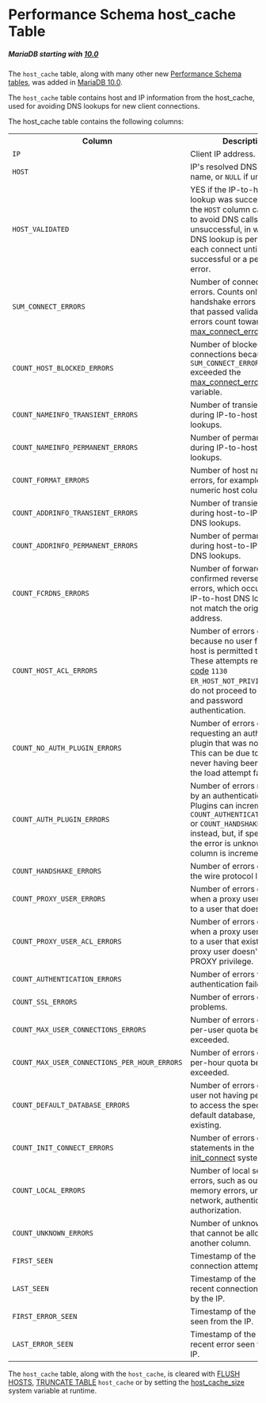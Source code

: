 # Performance Schema host_cache Table

##### MariaDB starting with [10.0](/kb/en/what-is-mariadb-100/)

The `host_cache` table, along with many other new [Performance Schema tables](/sql-statements-structure/sql-statements/administrative-sql-statements/system-tables/performance-schema/performance-schema-tables/list-of-performance-schema-tables/), was added in [MariaDB 10.0](/kb/en/what-is-mariadb-100/).

The `host_cache` table contains host and IP information from the host_cache, used for avoiding DNS lookups for new client connections.

The host_cache table contains the following columns:

<table><tbody><tr><th>Column</th><th>Description</th></tr>
<tr><td><code>IP</code></td><td>Client IP address.</td></tr>
<tr><td><code>HOST</code></td><td>IP's resolved DNS host name, or <code>NULL</code> if unknown.</td></tr>
<tr><td><code>HOST_VALIDATED</code></td><td>YES if the IP-to-host DNS lookup was successful, and the <code>HOST</code> column can be used to avoid DNS calls, or NO if unsuccessful, in which case DNS lookup is performed for each connect until either successful or a permanent error.</td></tr>
<tr><td><code>SUM_CONNECT_ERRORS</code></td><td>Number of connection errors. Counts only protocol handshake errors for hosts that passed validation. These errors count towards <a href="/kb/en/server-system-variables/#max_connect_errors">max_connect_errors</a>.</td></tr>
<tr><td><code>COUNT_HOST_BLOCKED_ERRORS</code></td><td>Number of blocked connections because <code>SUM_CONNECT_ERRORS</code> exceeded the <a href="/kb/en/server-system-variables/#max_connect_errors">max_connect_errors</a> system variable.</td></tr>
<tr><td><code>COUNT_NAMEINFO_TRANSIENT_ERRORS</code></td><td>Number of transient errors during IP-to-host DNS lookups.</td></tr>
<tr><td><code>COUNT_NAMEINFO_PERMANENT_ERRORS</code></td><td>Number of permanent errors during IP-to-host DNS lookups.</td></tr>
<tr><td><code>COUNT_FORMAT_ERRORS</code></td><td>Number of host name format errors, for example a numeric host column.</td></tr>
<tr><td><code>COUNT_ADDRINFO_TRANSIENT_ERRORS</code></td><td>Number of transient errors during host-to-IP reverse DNS lookups.</td></tr>
<tr><td><code>COUNT_ADDRINFO_PERMANENT_ERRORS</code></td><td>Number of permanent errors during host-to-IP reverse DNS lookups.</td></tr>
<tr><td><code>COUNT_FCRDNS_ERRORS</code></td><td>Number of forward-confirmed reverse DNS errors, which occur when IP-to-host DNS lookup does not match the originating IP address.</td></tr>
<tr><td><code>COUNT_HOST_ACL_ERRORS</code></td><td>Number of errors occurring because no user from the host is permitted to log in. These attempts return <a href="/kb/en/mariadb-error-codes/">error code</a> <code>1130 ER_HOST_NOT_PRIVILEGED</code> and do not proceed to username and password authentication.</td></tr>
<tr><td><code>COUNT_NO_AUTH_PLUGIN_ERRORS</code></td><td>Number of errors due to requesting an authentication plugin that was not available. This can be due to the plugin never having been loaded, or the load attempt failing.</td></tr>
<tr><td><code>COUNT_AUTH_PLUGIN_ERRORS</code></td><td>Number of errors reported by an authentication plugin. Plugins can increment <code>COUNT_AUTHENTICATION_ERRORS</code> or <code>COUNT_HANDSHAKE_ERRORS</code> instead, but, if specified or the error is unknown, this column is incremented.</td></tr>
<tr><td><code>COUNT_HANDSHAKE_ERRORS</code></td><td>Number of errors detected at the wire protocol level.</td></tr>
<tr><td><code>COUNT_PROXY_USER_ERRORS</code></td><td>Number of errors detected when a proxy user is proxied to a user that does not exist.</td></tr>
<tr><td><code>COUNT_PROXY_USER_ACL_ERRORS</code></td><td>Number of errors detected when a proxy user is proxied to a user that exists, but the proxy user doesn't have the PROXY privilege.</td></tr>
<tr><td><code>COUNT_AUTHENTICATION_ERRORS</code></td><td>Number of errors where authentication failed.</td></tr>
<tr><td><code>COUNT_SSL_ERRORS</code></td><td>Number of errors due to TLS problems.</td></tr>
<tr><td><code>COUNT_MAX_USER_CONNECTIONS_ERRORS</code></td><td>Number of errors due to the per-user quota being exceeded.</td></tr>
<tr><td><code>COUNT_MAX_USER_CONNECTIONS_PER_HOUR_ERRORS</code></td><td>Number of errors due to the per-hour quota being exceeded.</td></tr>
<tr><td><code>COUNT_DEFAULT_DATABASE_ERRORS</code></td><td>Number of errors due to the user not having permission to access the specified default database, or it not existing.</td></tr>
<tr><td><code>COUNT_INIT_CONNECT_ERRORS</code></td><td>Number of errors due to statements in the <a href="/kb/en/server-system-variables/#init_connect">init_connect</a> system variable.</td></tr>
<tr><td><code>COUNT_LOCAL_ERRORS</code></td><td>Number of local server errors, such as out-of-memory errors, unrelated to network, authentication, or authorization.</td></tr>
<tr><td><code>COUNT_UNKNOWN_ERRORS</code></td><td>Number of unknown errors that cannot be allocated to another column.</td></tr>
<tr><td><code>FIRST_SEEN</code></td><td>Timestamp of the first connection attempt by the IP.</td></tr>
<tr><td><code>LAST_SEEN</code></td><td>Timestamp of the most recent connection attempt by the IP.</td></tr>
<tr><td><code>FIRST_ERROR_SEEN</code></td><td>Timestamp of the first error seen from the IP.</td></tr>
<tr><td><code>LAST_ERROR_SEEN</code></td><td>Timestamp of the most recent error seen from the IP.</td></tr>
</tbody></table>

The `host_cache` table, along with the `host_cache`, is cleared with [FLUSH HOSTS](/sql-statements-structure/sql-statements/administrative-sql-statements/flush-commands/flush/), [TRUNCATE TABLE](/sql-statements-structure/sql-statements/table-statements/truncate-table/) `host_cache` or by setting the [host_cache_size](/kb/en/server-system-variables/#host_cache_size) system variable at runtime.